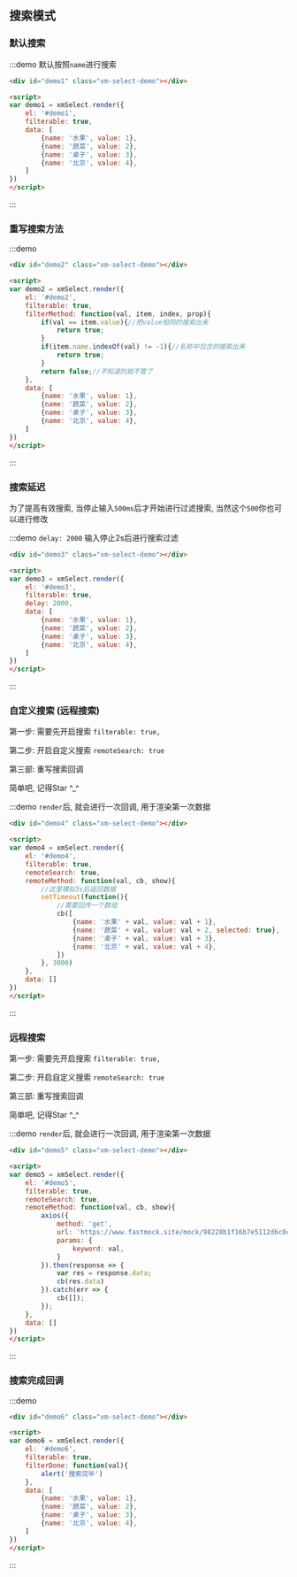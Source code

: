 ## 搜索模式



### 默认搜索

:::demo 默认按照`name`进行搜索
```html
<div id="demo1" class="xm-select-demo"></div>

<script>
var demo1 = xmSelect.render({
    el: '#demo1', 
    filterable: true,
    data: [
        {name: '水果', value: 1},
        {name: '蔬菜', value: 2},
        {name: '桌子', value: 3},
        {name: '北京', value: 4},
    ]
})
</script>
```
:::


### 重写搜索方法

:::demo 
```html
<div id="demo2" class="xm-select-demo"></div>

<script>
var demo2 = xmSelect.render({
    el: '#demo2', 
    filterable: true,
    filterMethod: function(val, item, index, prop){
        if(val == item.value){//把value相同的搜索出来
            return true;
        }
        if(item.name.indexOf(val) != -1){//名称中包含的搜索出来
            return true;
        }
        return false;//不知道的就不管了
    },
    data: [
        {name: '水果', value: 1},
        {name: '蔬菜', value: 2},
        {name: '桌子', value: 3},
        {name: '北京', value: 4},
    ]
})
</script>
```
:::


### 搜索延迟

为了提高有效搜索, 当停止输入`500ms`后才开始进行过滤搜索, 当然这个`500`你也可以进行修改

:::demo `delay: 2000` 输入停止2s后进行搜索过滤
```html
<div id="demo3" class="xm-select-demo"></div>

<script>
var demo3 = xmSelect.render({
    el: '#demo3', 
    filterable: true,
    delay: 2000,
    data: [
        {name: '水果', value: 1},
        {name: '蔬菜', value: 2},
        {name: '桌子', value: 3},
        {name: '北京', value: 4},
    ]
})
</script>
```
:::


### 自定义搜索 (远程搜索)

第一步: 需要先开启搜索 `filterable: true,`

第二步: 开启自定义搜索 `remoteSearch: true`

第三部: 重写搜索回调

简单吧, 记得Star ^_^

:::demo `render`后, 就会进行一次回调, 用于渲染第一次数据
```html
<div id="demo4" class="xm-select-demo"></div>

<script>
var demo4 = xmSelect.render({
    el: '#demo4', 
    filterable: true,
    remoteSearch: true,
    remoteMethod: function(val, cb, show){
        //这里模拟3s后返回数据
        setTimeout(function(){
            //需要回传一个数组
            cb([
                {name: '水果' + val, value: val + 1},
                {name: '蔬菜' + val, value: val + 2, selected: true},
                {name: '桌子' + val, value: val + 3},
                {name: '北京' + val, value: val + 4},
            ])
        }, 3000)
    },
    data: []
})
</script>
```
:::


###  远程搜索

第一步: 需要先开启搜索 `filterable: true,`

第二步: 开启自定义搜索 `remoteSearch: true`

第三部: 重写搜索回调

简单吧, 记得Star ^_^

:::demo `render`后, 就会进行一次回调, 用于渲染第一次数据
```html
<div id="demo5" class="xm-select-demo"></div>

<script>
var demo5 = xmSelect.render({
    el: '#demo5', 
    filterable: true,
    remoteSearch: true,
    remoteMethod: function(val, cb, show){
        axios({
            method: 'get',
            url: 'https://www.fastmock.site/mock/98228b1f16b7e5112d6c0c87921eabc1/xmSelect/search',
            params: {
                keyword: val,
            }
        }).then(response => {
            var res = response.data;
            cb(res.data)
        }).catch(err => {
            cb([]);
        });
    },
    data: []
})
</script>
```
:::


###  搜索完成回调

:::demo 
```html
<div id="demo6" class="xm-select-demo"></div>

<script>
var demo6 = xmSelect.render({
    el: '#demo6', 
    filterable: true,
    filterDone: function(val){
        alert('搜索完毕')
    },
    data: [
        {name: '水果', value: 1},
        {name: '蔬菜', value: 2},
        {name: '桌子', value: 3},
        {name: '北京', value: 4},
    ]
})
</script>
```
:::
